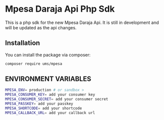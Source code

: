 # Mpesa Daraja Api Php Sdk

This is a php sdk for the new Mpesa Daraja Api. It is still in development and will be updated as the api changes.

## Installation

You can install the package via composer:

```bash
composer require ums/mpesa
```

## ENVIRONMENT VARIABLES

```bash
MPESA_ENV= production # or sandbox >
MPESA_CONSUMER_KEY= add your consumer key
MPESA_CONSUMER_SECRET= add your consumer secret
MPESA_PASSKEY= add your passkey
MPESA_SHORTCODE= add your shortcode
MPESA_CALLBACK_URL= add your callback url
```
